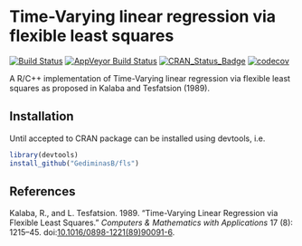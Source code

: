 <!-- README.md is generated from README.Rmd. Please edit that file -->
Time-Varying linear regression via flexible least squares
=========================================================

[![Build Status](https://travis-ci.org/GediminasB/fls.svg?branch=master)](https://travis-ci.org/GediminasB/fls) [![AppVeyor Build Status](https://ci.appveyor.com/api/projects/status/github/GediminasB/fls?branch=master&svg=true)](https://ci.appveyor.com/project/GediminasB/fls) [![CRAN\_Status\_Badge](http://www.r-pkg.org/badges/version/fls)](https://cran.r-project.org/package=fls) [![codecov](https://codecov.io/gh/GediminasB/fls/branch/master/graph/badge.svg)](https://codecov.io/gh/GediminasB/fls)

A R/C++ implementation of Time-Varying linear regression via flexible least squares as proposed in Kalaba and Tesfatsion (1989).

Installation
------------

Until accepted to CRAN package can be installed using devtools, i.e.

``` r
library(devtools)
install_github("GediminasB/fls")
```

References
----------

Kalaba, R., and L. Tesfatsion. 1989. “Time-Varying Linear Regression via Flexible Least Squares.” *Computers & Mathematics with Applications* 17 (8): 1215–45. doi:[10.1016/0898-1221(89)90091-6](https://doi.org/10.1016/0898-1221(89)90091-6).
